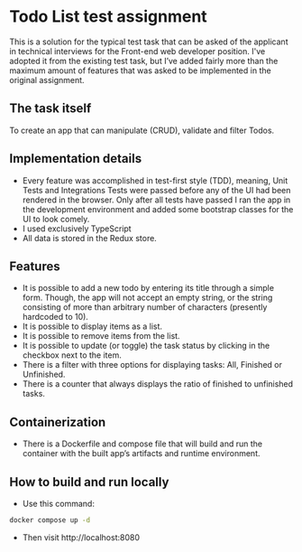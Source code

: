 # Todo List test assignment
This is a solution for the typical test task that can be asked of the applicant in technical interviews for the Front-end web developer position. I've adopted it from the existing test task, but I’ve added fairly more than the maximum amount of features that was asked to be implemented in the original assignment.
## The task itself
To create an app that can manipulate (CRUD), validate and filter Todos.
## Implementation details
- Every feature was accomplished in test-first style (TDD), meaning, Unit Tests and Integrations Tests were passed before any of the UI had been rendered in the browser. Only after all tests have passed I ran the app in the development environment and added some bootstrap classes for the UI to look comely.
- I used exclusively TypeScript
- All data is stored in the Redux store.
## Features
- It is possible to add a new todo by entering its title through a simple form. Though, the app will not accept an empty string, or the string consisting of more than arbitrary number of characters (presently hardcoded to 10).
- It is possible to display items as a list.
- It is possible to remove items from the list.
- It is possible to update (or toggle) the task status by clicking in the checkbox next to the item.
- There is a filter with three options for displaying tasks: All, Finished or Unfinished.
- There is a counter that always displays the ratio of finished to unfinished tasks.
## Containerization
- There is a Dockerfile and compose file that will build and run the container with the built app’s artifacts and runtime environment.
## How to build and run locally
- Use this command:
```bash
docker compose up -d
```
- Then visit http://localhost:8080
